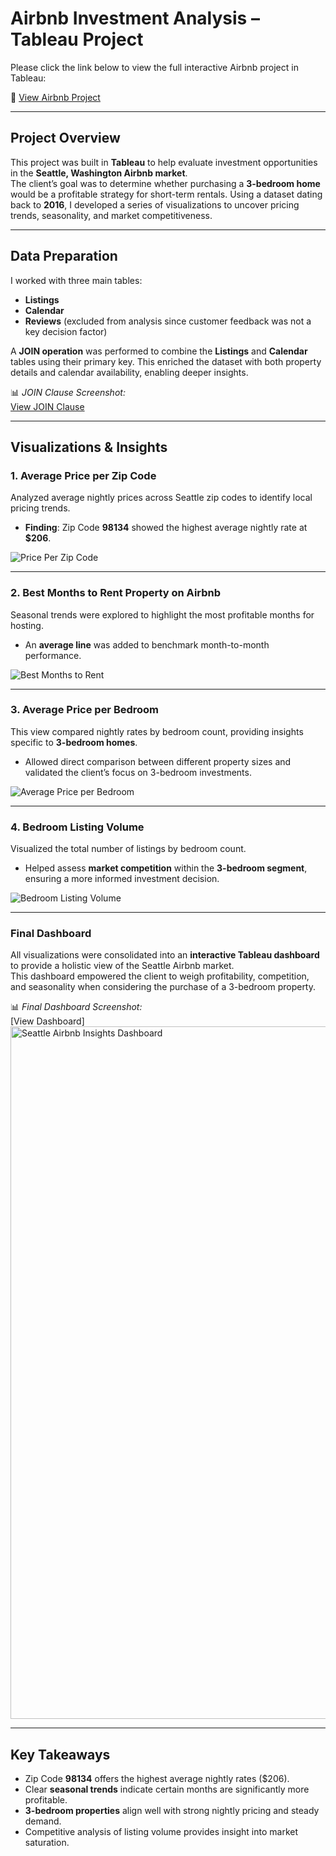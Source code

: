 # Airbnb Investment Analysis – Tableau Project

Please click the link below to view the full interactive Airbnb project in Tableau:

🔗 [View Airbnb Project](https://public.tableau.com/views/AirBnbProject_17174361122020/Dashboard1?:language=en-US&:sid=&:display_count=n&:origin=viz_share_link)

---

## Project Overview
This project was built in **Tableau** to help evaluate investment opportunities in the **Seattle, Washington Airbnb market**.  
The client’s goal was to determine whether purchasing a **3-bedroom home** would be a profitable strategy for short-term rentals. Using a dataset dating back to **2016**, I developed a series of visualizations to uncover pricing trends, seasonality, and market competitiveness.  

---

## Data Preparation
I worked with three main tables:  
- **Listings**  
- **Calendar**  
- **Reviews** (excluded from analysis since customer feedback was not a key decision factor)  

A **JOIN operation** was performed to combine the **Listings** and **Calendar** tables using their primary key. This enriched the dataset with both property details and calendar availability, enabling deeper insights.  

📊 *JOIN Clause Screenshot:*  
[View JOIN Clause](https://github.com/curlyeje/Elliott_Portfolio/blob/9affa40f64994cec801a95410d640232edbc9d25/Tableau%20AirBnB%20Project/JOIN%20Clause.png)

---

## Visualizations & Insights

### 1. Average Price per Zip Code  
Analyzed average nightly prices across Seattle zip codes to identify local pricing trends.  
- **Finding**: Zip Code **98134** showed the highest average nightly rate at **$206**.  

![Price Per Zip Code](https://github.com/user-attachments/assets/6ab5c127-fb3c-4708-b8e4-d7c36cc5bf75)

---

### 2. Best Months to Rent Property on Airbnb  
Seasonal trends were explored to highlight the most profitable months for hosting.  
- An **average line** was added to benchmark month-to-month performance.  

![Best Months to Rent](https://github.com/user-attachments/assets/1ae30ef9-7781-48dd-8eae-ae6c0740baec)

---

### 3. Average Price per Bedroom  
This view compared nightly rates by bedroom count, providing insights specific to **3-bedroom homes**.  
- Allowed direct comparison between different property sizes and validated the client’s focus on 3-bedroom investments.  

![Average Price per Bedroom](https://github.com/user-attachments/assets/a2e25f53-d5c5-4281-bfe9-3e234f38d564)

---

### 4. Bedroom Listing Volume  
Visualized the total number of listings by bedroom count.  
- Helped assess **market competition** within the **3-bedroom segment**, ensuring a more informed investment decision.  

![Bedroom Listing Volume](https://github.com/user-attachments/assets/446a9451-6771-430d-b1b7-52e3bdcba4c1)

---

### Final Dashboard  
All visualizations were consolidated into an **interactive Tableau dashboard** to provide a holistic view of the Seattle Airbnb market.  
This dashboard empowered the client to weigh profitability, competition, and seasonality when considering the purchase of a 3-bedroom property.  

📊 *Final Dashboard Screenshot:*  
[View Dashboard]
<img width="2400" height="1108" alt="Seattle Airbnb Insights Dashboard" src="https://github.com/user-attachments/assets/1af0613d-44c3-490a-af55-ca9ae678fc11" />


---

## Key Takeaways
- Zip Code **98134** offers the highest average nightly rates ($206).  
- Clear **seasonal trends** indicate certain months are significantly more profitable.  
- **3-bedroom properties** align well with strong nightly pricing and steady demand.  
- Competitive analysis of listing volume provides insight into market saturation.  

